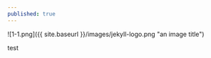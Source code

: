 ```yaml
---
published: true
---
```



![1-1.png]({{ site.baseurl }}/images/jekyll-logo.png "an image title")

test
